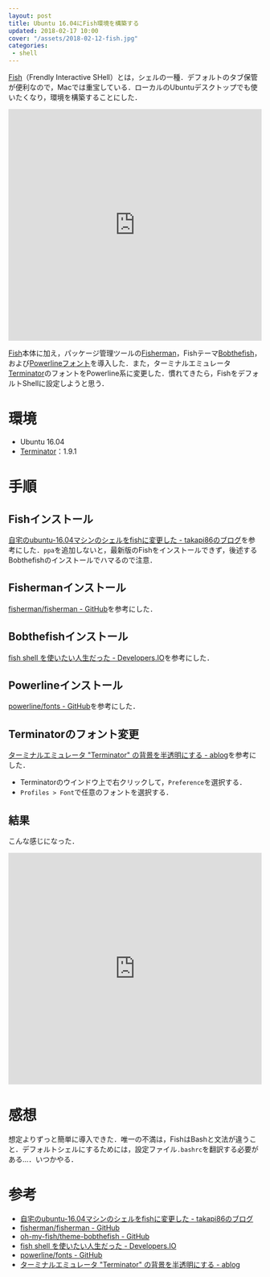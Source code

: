 ```yaml
---
layout: post
title: Ubuntu 16.04にFish環境を構築する
updated: 2018-02-17 10:00
cover: "/assets/2018-02-12-fish.jpg"
categories:
 - shell
---
```


[Fish](https://fishshell.com/)（Frendly Interactive SHell）とは，シェルの一種．デフォルトのタブ保管が便利なので，Macでは重宝している．ローカルのUbuntuデスクトップでも使いたくなり，環境を構築することにした．

<iframe width="100%" height="460" src="https://www.youtube.com/embed/RiGvTt0K4Hs?rel=0" frameborder="0" allow="autoplay; encrypted-media" allowfullscreen></iframe>

[Fish](https://fishshell.com/)本体に加え，パッケージ管理ツールの[Fisherman](https://github.com/fisherman/fisherman)，Fishテーマ[Bobthefish](https://github.com/oh-my-fish/theme-bobthefish)，および[Powerlineフォント](https://github.com/powerline/fonts)を導入した．また，ターミナルエミュレータ[Terminator](https://gnometerminator.blogspot.jp/p/introduction.html)のフォントをPowerline系に変更した．慣れてきたら，FishをデフォルトShellに設定しようと思う．

# 環境

- Ubuntu 16.04
- [Terminator](https://gnometerminator.blogspot.jp/p/introduction.html)：1.9.1

# 手順

## Fishインストール

[自宅のubuntu-16.04マシンのシェルをfishに変更した - takapi86のブログ](http://takapi86.hatenablog.com/entry/2017/05/28/124642)を参考にした．`ppa`を追加しないと，最新版のFishをインストールできず，後述するBobthefishのインストールでハマるので注意．

<script src="https://gist.github.com/haltaro/dbba79b76244047de0c059edda1d8cf7.js"></script>

## Fishermanインストール

[fisherman/fisherman - GitHub](https://github.com/fisherman/fisherman)を参考にした．

<script src="https://gist.github.com/haltaro/ba217c930f747792950ae5e954d984b1.js"></script>

## Bobthefishインストール

[fish shell を使いたい人生だった - Developers.IO](https://dev.classmethod.jp/etc/fish-shell-life/)を参考にした．

<script src="https://gist.github.com/haltaro/bd97069a1b87f1e6c13e480f9f17664c.js"></script>

## Powerlineインストール

[powerline/fonts - GitHub](https://github.com/powerline/fonts)を参考にした．

<script src="https://gist.github.com/haltaro/dc8a66e641df42c94cc7f5c672e98354.js"></script>

## Terminatorのフォント変更

[ターミナルエミュレータ "Terminator" の背景を半透明にする - ablog](http://d.hatena.ne.jp/yohei-a/20140223/1393120021)を参考にした．

- Terminatorのウインドウ上で右クリックして，`Preference`を選択する．
- `Profiles > Font`で任意のフォントを選択する．

## 結果

こんな感じになった．

<iframe width="100%" height="460" src="https://www.youtube.com/embed/RiGvTt0K4Hs?rel=0" frameborder="0" allow="autoplay; encrypted-media" allowfullscreen></iframe>

# 感想

想定よりずっと簡単に導入できた．唯一の不満は，FishはBashと文法が違うこと．デフォルトシェルにするためには，設定ファイル`.bashrc`を翻訳する必要がある…．いつかやる．

# 参考

- [自宅のubuntu-16.04マシンのシェルをfishに変更した - takapi86のブログ](http://takapi86.hatenablog.com/entry/2017/05/28/124642)
- [fisherman/fisherman - GitHub](https://github.com/fisherman/fisherman)
- [oh-my-fish/theme-bobthefish - GitHub](https://github.com/oh-my-fish/theme-bobthefish)
- [fish shell を使いたい人生だった - Developers.IO](https://dev.classmethod.jp/etc/fish-shell-life/)
- [powerline/fonts - GitHub](https://github.com/powerline/fonts)
- [ターミナルエミュレータ "Terminator" の背景を半透明にする - ablog](http://d.hatena.ne.jp/yohei-a/20140223/1393120021)
